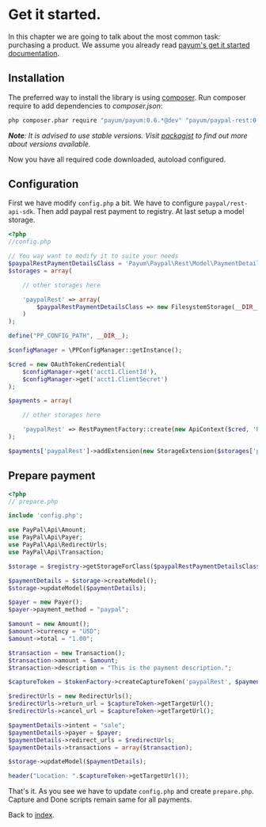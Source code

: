 # Get it started.

In this chapter we are going to talk about the most common task: purchasing a product.
We assume you already read [payum's get it started documentation](https://github.com/Payum/Payum/blob/master/docs/get-it-started.md).

## Installation

The preferred way to install the library is using [composer](http://getcomposer.org/).
Run composer require to add dependencies to _composer.json_:

```bash
php composer.phar require "payum/payum:0.6.*@dev" "payum/paypal-rest:0.6.*@dev"
```

_**Note**: It is advised to use stable versions. Visit [packagist](https://packagist.org/packages/payum/) to find out more about versions available._

Now you have all required code downloaded, autoload configured.


## Configuration

First we have modify `config.php` a bit.
We have to configure `paypal/rest-api-sdk`.
Then add paypal rest payment to registry.
At last setup a model storage.

```php
<?php
//config.php

// You way want to modify it to suite your needs
$paypalRestPaymentDetailsClass = 'Payum\Paypal\Rest\Model\PaymentDetails';
$storages = array(

    // other storages here

    'paypalRest' => array(
        $paypalRestPaymentDetailsClass => new FilesystemStorage(__DIR__.'/storage', $paypalRestPaymentDetailsClass, 'idStorage')
    )
);

define("PP_CONFIG_PATH", __DIR__);

$configManager = \PPConfigManager::getInstance();

$cred = new OAuthTokenCredential(
    $configManager->get('acct1.ClientId'),
    $configManager->get('acct1.ClientSecret')
);

$payments = array(

    // other storages here

    'paypalRest' => RestPaymentFactory::create(new ApiContext($cred, 'Request' . time()))
);

$payments['paypalRest']->addExtension(new StorageExtension($storages['paypalRest'][$paypalRestPaymentDetailsClass]));
```

## Prepare payment

```php
<?php
// prepare.php

include 'config.php';

use PayPal\Api\Amount;
use PayPal\Api\Payer;
use PayPal\Api\RedirectUrls;
use PayPal\Api\Transaction;

$storage = $registry->getStorageForClass($paypalRestPaymentDetailsClass, 'paypalRest');

$paymentDetails = $storage->createModel();
$storage->updateModel($paymentDetails);

$payer = new Payer();
$payer->payment_method = "paypal";

$amount = new Amount();
$amount->currency = "USD";
$amount->total = "1.00";

$transaction = new Transaction();
$transaction->amount = $amount;
$transaction->description = "This is the payment description.";

$captureToken = $tokenFactory->createCaptureToken('paypalRest', $paymentDetails, 'create_recurring_payment.php');

$redirectUrls = new RedirectUrls();
$redirectUrls->return_url = $captureToken->getTargetUrl();
$redirectUrls->cancel_url = $captureToken->getTargetUrl();

$paymentDetails->intent = "sale";
$paymentDetails->payer = $payer;
$paymentDetails->redirect_urls = $redirectUrls;
$paymentDetails->transactions = array($transaction);

$storage->updateModel($paymentDetails);

header("Location: ".$captureToken->getTargetUrl());
```

That's it. As you see we have to update `config.php` and create `prepare.php`.
Capture and Done scripts remain same for all payments.

Back to [index](index.md).